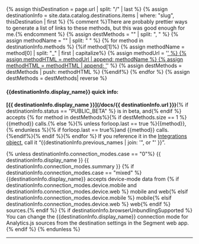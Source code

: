 <!-- canary comment -->

<!-- in the file we're pulling from the API, "name" corresponds with the path to the yml blob for a specific destination.-->
{% assign thisDestination = page.url | split: "/" | last %}
{% assign destinationInfo = site.data.catalog.destinations.items | where: "slug", thisDestination | first %}
{% comment %}There are probably prettier ways to generate a list of links to these methods, but this was good enough for me.{% endcomment %}
{% assign destMethods = "" | split: ", " %}
{% assign methodName = "" | split: " " %}
{% for method in destinationInfo.methods %}
{%if method[1]%}
{% assign methodName = method[0] | split: "_" | first | capitalize%}
{% assign methodUrl = '<a href="/docs/connections/spec/' | append: methodName | downcase%}
{% assign methodUrl = methodUrl | append: '/">' %}
{% assign methodHTML = methodUrl | append: methodName %}
{% assign methodHTML = methodHTML | append: '</a>' %}
{% assign destMethods = destMethods | push: methodHTML %} {%endif%}
{% endfor %}
{% assign destMethods = destMethods| reverse %}

#### {{destinationInfo.display_name}} quick info:

**[{{ destinationInfo.display_name }}](/docs/{{ destinationInfo.url }})**{% if destinationInfo.status == "PUBLIC_BETA" %} is in beta, and{% endif %} accepts
{% for method in destMethods%}{% if destMethods.size == 1 %}{{method}} calls.{% else %}{% unless forloop.last == true %}{{method}}, {% endunless %}{% if forloop.last == true%}and {{method}} calls.{%endif%}{% endif %}{% endfor %} If you reference it in the [Integrations object](/docs/guides/filtering-data/#filtering-with-the-integrations-object), call it &ldquo;{{destinationInfo.previous_names | join: '", or "' }}&rdquo;.

{% unless destinationInfo.connection_modes.case == "0"%}
{{ destinationInfo.display_name }} {{ destinationInfo.connection_modes.summary }} {% if destinationInfo.connection_modes.case == "mixed" %}  {{destinationInfo.display_name}} accepts device-mode data from {% if destinationInfo.connection_modes.device.mobile and destinationInfo.connection_modes.device.web %} mobile and web{% elsif destinationInfo.connection_modes.device.mobile %} mobile{% elsif destinationInfo.connection_modes.device.web %} web{% endif %} sources.{% endif %} {% if destinationInfo.browserUnbundlingSupported %} You can change the {{destinationInfo.display_name}} connection mode for Analytics.js sources from the destination settings in the Segment web app.
{% endif %}
{% endunless %}
<hr>
